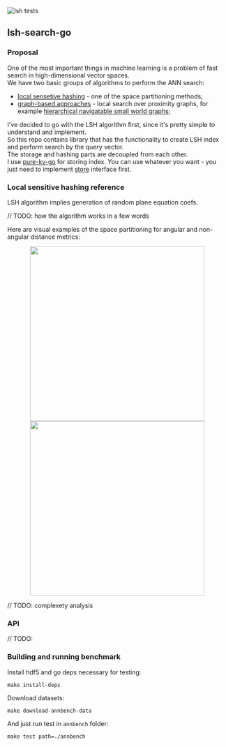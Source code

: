 ![lsh tests](https://github.com/gasparian/lsh-search-go/actions/workflows/test.yml/badge.svg?branch=master)
## lsh-search-go  

### Proposal  

One of the most important things in machine learning is a problem of fast search in high-dimensional vector spaces.  
We have two basic groups of algorithms to perform the ANN search:  
 - [local sensetive hashing](https://en.wikipedia.org/wiki/Locality-sensitive_hashing) - one of the space partitioning methods;  
 - [graph-based approaches](https://en.wikipedia.org/wiki/Small-world_network) - local search over proximity graphs, for example [hierarchical navigatable small world graphs](https://arxiv.org/pdf/1603.09320.pdf);  

I've decided to go with the LSH algorithm first, since it's pretty simple to understand and implement.  
So this repo contains library that has the functionality to create LSH index and perform search by the query vector.  
The storage and hashing parts are decoupled from each other.  
I use [pure-kv-go](https://github.com/gasparian/pure-kv-go) for storing index. You can use whatever you want - you just need to implement [store](https://github.com/gasparian/lsh-search-go/blob/master/store/store.go) interface first.  

### Local sensitive hashing reference   

LSH algorithm implies generation of random plane equation coefs.  

// TODO: how the algorithm works in a few words  

Here are visual examples of the space partitioning for angular and non-angular distance metrics:  
<p align="center"> <img src="https://github.com/gasparian/lsh-search-go/blob/master/pics/non-biased.jpg" height=400/>  <img src="https://github.com/gasparian/lsh-search-go/blob/master/pics/biased.jpg" height=400/> </p>  

// TODO: complexety analysis  

### API  

// TODO:  

### Building and running benchmark  

Install hdf5 and go deps necessary for testing:  
```
make install-deps
```  
Download datasets:  
```
make download-annbench-data
```  
And just run test in `annbench` folder:  
```
make test path=./annbench
```  
